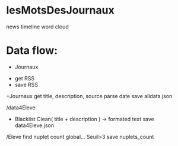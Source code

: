# lesMotsDesJournaux
news timeline word cloud



Data flow:
==========
+ Journaux
- get RSS
- save RSS

+Journaux
get title, description, source
parse date
save alldata.json

/data4Eleve
+ Blacklist
Clean( title + description ) -> formated text
save data4Eleve.json

/Eleve
find nuplet
count global... Seuil>3
save nuplets_count

